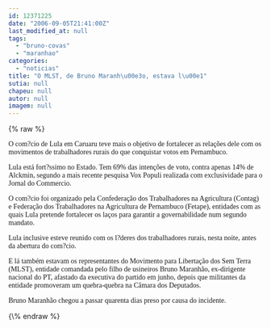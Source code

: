 ```yaml
---
id: 12371225
date: "2006-09-05T21:41:00Z"
last_modified_at: null
tags:
  - "bruno-covas"
  - "maranhao"
categories:
  - "noticias"
title: "O MLST, de Bruno Maranh\u00e3o, estava l\u00e1"
sutia: null
chapeu: null
autor: null
imagem: null
---
```

{\% raw %}
<p><P><FONT face=Verdana>O com?cio de Lula em Caruaru teve mais o objetivo de fortalecer as relações dele com os movimentos de trabalhadores rurais do que conquistar votos em Pernambuco.</FONT></P></p>
<p><P><FONT face=Verdana>Lula está fort?ssimo no Estado. Tem 69% das intenções de voto, contra apenas 14% de Alckmin, segundo a mais recente pesquisa Vox Populi realizada com exclusividade para o Jornal do Commercio.</FONT></P></p>
<p><P><FONT face=Verdana>O com?cio foi organizado pela Confederação dos Trabalhadores na Agricultura (Contag) e Federação dos Trabalhadores na Agricultura de Pernambuco (Fetape), entidades com as quais Lula pretende fortalecer os laços para garantir a governabilidade num segundo mandato.</FONT></P></p>
<p><P><FONT face=Verdana>Lula inclusive esteve reunido com os l?deres dos trabalhadores rurais, nesta noite, antes da abertura do com?cio.</FONT></P></p>
<p><P><FONT face=Verdana>E lá também estavam os representantes do Movimento para Libertação dos Sem Terra (MLST), entidade&nbsp;comandada pelo filho de usineiros Bruno Maranhão, ex-dirigente nacional do PT, afastado da executiva do partido em junho, depois que militantes da entidade promoveram um quebra-quebra na Câmara dos Deputados.</FONT></P></p>
<p><P><FONT face=Verdana>Bruno Maranhão chegou a passar quarenta dias preso por causa do incidente.</FONT></P> </p>
{\% endraw %}
